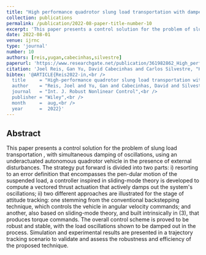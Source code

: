 ```yaml
---
title: "High performance quadrotor slung load transportation with damped oscillations"
collection: publications
permalink: /publication/2022-08-paper-title-number-10
excerpt: 'This paper presents a control solution for the problem of slung load transportation, with simultaneous damping of oscillations, using an underactuated autonomous quadrotor vehicle in the presence of external disturbances.'
date: 2022-08-01
venue: ijrnc
type: 'journal'
number: 10
authors: [reis,yugan,cabecinhas,silvestre]
paperurl: 'https://www.researchgate.net/publication/361982862_High_performance_quadrotor_slung_load_transportation_with_damped_oscillations'
citation: 'Joel Reis, Gan Yu, David Cabecinhas and Carlos Silvestre, "High-performance quadrotor slung load transportation with damped oscillations," Int J Robust Nonlinear Control, 1-30, Aug. 2022, doi:10.1002/rnc.6306'
bibtex: '@ARTICLE{Reis2022-in,<br />
  title     = "High‐performance quadrotor slung load transportation with damped oscillations",<br />
  author    = "Reis, Joel and Yu, Gan and Cabecinhas, David and Silvestre, Carlos",<br />
  journal   = "Int. J. Robust Nonlinear Control",<br />
  publisher = "Wiley",<br />
  month     =  aug,<br />
  year      =  2022}'
---
```

**Abstract**
---
This paper presents a control solution for the problem of slung load transportation , with simultaneous damping of oscillations, using an underactuated autonomous quadrotor vehicle in the presence of external disturbances.
The strategy put forward is divided into two parts: i) resorting to an error definition that encompasses the pen-dular motion of the suspended load, a controller inspired in sliding-mode theory is developed to compute a vectored thrust actuation that actively damps out the system's oscillations; ii) two different approaches are illustrated for the stage of attitude tracking: one stemming from the conventional backstepping technique, which controls the vehicle in angular velocity commands; and another, also based on sliding-mode theory, and built intrinsically in (3), that produces torque commands.
The overall control scheme is proved to be robust and stable, with the load oscillations shown to be damped out in the process.
Simulation and experimental results are presented in a trajectory tracking scenario to validate and assess the robustness and efficiency of the proposed technique.
